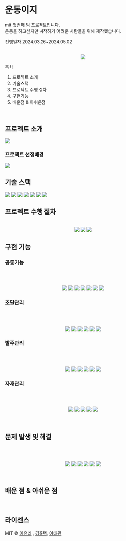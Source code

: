 
# 운동이지

<p>mit 첫번째 팀 프로젝트입니다. <br> 
운동을 하고싶지만 시작하기 어려운 사람들을 위해 제작했습니다.</p>
<p> 진행일자 2024.03.26~2024.05.02</p>

<p align="center">
  <br>
  <img src="https://github.com/redtaeg/study/assets/165256919/db5711d9-df87-4396-9767-8fd33950a8d6">
  <br>
</p>

목차
01. 프로젝트 소개
02. 기술스택
03. 프로젝트 수행 절차
04. 구현기능
05. 배운점 & 아쉬운점
<br>

## 프로젝트 소개
<img src="https://github.com/redtaeg/study/assets/165256919/f3180586-4fcc-4a22-bb17-2dde42ab7e14">

### 프로젝트 선정배경
<img src="https://github.com/redtaeg/study/assets/165256919/50f7b98d-9322-480f-a67c-4dbfa6f6675d"> 


<br>

## 기술 스택
<img src="https://img.shields.io/badge/jsp-1572B6?style=for-the-badge&logo=css3&logoColor=white"/>
<img src="https://img.shields.io/badge/javascript-F7DF1E?style=for-the-badge&logo=javascript&logoColor=black"/>
<img src="https://img.shields.io/badge/mariaDB-003545?style=for-the-badge&logo=mariaDB&logoColor=white"/>
<img src="https://img.shields.io/badge/spring-6DB33F?style=for-the-badge&logo=springboot&logoColor=white"/>
<img src="https://img.shields.io/badge/JDBC-0769AD?style=for-the-badge&logo=jquery&logoColor=white"/>

<img src="https://img.shields.io/badge/springsecurity-6DB33F?style=for-the-badge&logo=springsecurity&logoColor=white"/>
<img src="https://img.shields.io/badge/apachetomcat-F8DC75?style=for-the-badge&logo=apachetomcat&logoColor=black"/>

<br>

## 프로젝트 수행 절차
<p align="center">
  <br>
  <img src="https://github.com/redtaeg/study/assets/165256919/d65848b2-0e6b-4308-bc5d-e87a700693ab">
  <img src="https://github.com/redtaeg/study/assets/165256919/76c84043-8226-4d5d-a8ca-a73af1375eb7">
  <img src="https://github.com/redtaeg/study/assets/165256919/2e764b11-fe8d-469d-af95-0d709ee70e44">


  <br>
</p>

## 구현 기능

### 공통기능
<br>
<p align="center">
  <br>
  <img src="https://github.com/redtaeg/study/assets/165256919/a1a88ea6-dd71-41c2-ad74-41b42a44241f">
  <img src="https://github.com/redtaeg/study/assets/165256919/c2ea8fab-5cec-4955-8798-081b5263d6e1">
  <img src="https://github.com/redtaeg/study/assets/165256919/bb1cdf24-1cf8-485d-8b3d-65e64cf19049">
  <img src="https://github.com/redtaeg/study/assets/165256919/75800b98-fd51-4d99-a87d-b00afd22fc15">
  <img src="https://github.com/redtaeg/study/assets/165256919/3250af90-ada6-4d3d-81a1-cd0554edd403">
  <img src="https://github.com/redtaeg/study/assets/165256919/44b82d98-86f0-4f3a-b54e-da96940b6f4e">
  <img src="https://github.com/redtaeg/study/assets/165256919/314a819f-3881-4d9b-8bf8-23c2c035d2a3">

  <br>
</p>

### 조달관리
<br>
<p align="center">
  <br>
  <img src="https://github.com/SOFT-SYNC/SOFT-SYNC/assets/158006769/9ac3dde3-d612-471c-81ac-5ecb3c8d4145">
    <img src="https://github.com/SOFT-SYNC/SOFT-SYNC/assets/158006769/5cd60c73-3184-482f-9182-4653f5fbcc2a">
    <img src="https://github.com/SOFT-SYNC/SOFT-SYNC/assets/158006769/41095449-aaa9-4273-b659-d006a3ee2739">
      <img src="https://github.com/SOFT-SYNC/SOFT-SYNC/assets/158006769/c36fc063-75cd-40df-86a0-cc6117930df9">
     <img src="https://github.com/SOFT-SYNC/SOFT-SYNC/assets/158006769/75ddd8c1-ead3-407c-8359-364009ac5fba">
     <img src="https://github.com/SOFT-SYNC/SOFT-SYNC/assets/158006769/1f659248-d9bd-4eed-bbb2-f068e736bd9b">


  <br>
</p>

### 발주관리
<br>
<p align="center">
  <br>
    <img src="https://github.com/SOFT-SYNC/SOFT-SYNC/assets/158006769/c5d96c62-1d56-4231-9259-56ce3c5d4969">
  <img src="https://github.com/SOFT-SYNC/SOFT-SYNC/assets/158006769/8f9a5f7b-4cd2-4bf7-9001-8197fa2de407">
    <img src="https://github.com/SOFT-SYNC/SOFT-SYNC/assets/158006769/66233fd4-e1eb-42ec-b7f6-59df11512fa1">
      <img src="https://github.com/SOFT-SYNC/SOFT-SYNC/assets/158006769/e266c5a7-1dbe-4ad8-a1a8-6b7140f9c666">
     <img src="https://github.com/SOFT-SYNC/SOFT-SYNC/assets/158006769/85ce0d31-1a7b-43dc-a311-5c7c4ad74e99">
     <img src="https://github.com/SOFT-SYNC/SOFT-SYNC/assets/158006769/3f25fa74-538c-4c0b-9558-7a73266faf88">

  <br>
</p>

### 자재관리
<br>
<p align="center">
  <br>
    <img src="https://github.com/SOFT-SYNC/SOFT-SYNC/assets/158006769/229cf177-24a3-4798-afbe-5a577cefcc7a">
    <img src="https://github.com/SOFT-SYNC/SOFT-SYNC/assets/158006769/cc1686ea-1fdd-4e35-98fd-26e6797cb7e9">
    <img src="https://github.com/SOFT-SYNC/SOFT-SYNC/assets/158006769/629fb554-a1ac-43b9-a8b0-2933d3a98078">
    <img src="https://github.com/SOFT-SYNC/SOFT-SYNC/assets/158006769/6976752c-6c11-425e-8202-dffd20c5f924">
    <img src="https://github.com/SOFT-SYNC/SOFT-SYNC/assets/158006769/41ccdd2b-87cd-4248-8ee9-21d2c7156215">
  <br>
</p>

<br>


## 문제 발생 및 해결
<br>
<p align="center">
  <br>
    <img src="https://github.com/SOFT-SYNC/SOFT-SYNC/assets/158006769/620366a7-bf43-4766-9811-7553c4bc8ca7">
    <img src="https://github.com/SOFT-SYNC/SOFT-SYNC/assets/158006769/c3fd698e-0b57-4832-a033-be77b209622a">
    <img src="https://github.com/SOFT-SYNC/SOFT-SYNC/assets/158006769/f135e51f-9805-47f5-86da-31de24e8e7a4">
    <img src="https://github.com/SOFT-SYNC/SOFT-SYNC/assets/158006769/001b617d-a535-4142-bc7d-c1a37cb00bb4">
    <img src="https://github.com/SOFT-SYNC/SOFT-SYNC/assets/158006769/42ac0881-eaf7-44c5-ab5b-6aa246210757">
    <img src="https://github.com/SOFT-SYNC/SOFT-SYNC/assets/158006769/d640e0b7-46fd-453b-aa16-fa541cb650a4">
  
  <br>
</p>

<br>


## 배운 점 & 아쉬운 점

<p align="justify">

</p>

<br>

## 라이센스

MIT &copy; [이유리](9048jj@naver.com) , [김홍택](gyutaeg60@gmail.com), [이태관](dbss6388@gmail.com)
